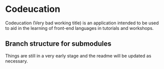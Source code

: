 <h1>Codeucation</h1>

Codeucation (Very bad working title) is an application intended to be used to aid in the learning of front-end languages in tutorials and workshops.

<h2>Branch structure for submodules</h2>

Things are still in a very early stage and the readme will be updated as necessary.
